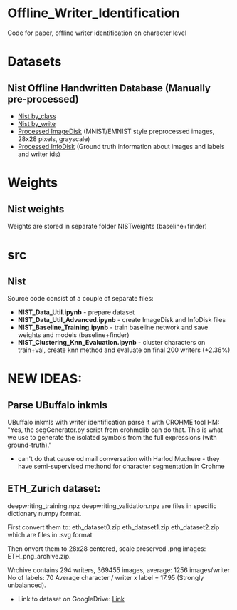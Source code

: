 # Offline_Writer_Identification
Code for paper, offline writer identification on character level <br>

# Datasets
## Nist Offline Handwritten Database (Manually pre-processed)
- [Nist by_class](https://drive.google.com/open?id=19lJdqYlnlyodhKIRLBuTKCN5EO30x4C4) <br>
- [Nist by_write](https://drive.google.com/open?id=1XI3XZZuj3BBMEescln8y_cQRjUE_-MiD) <br>
- [Processed ImageDisk](https://drive.google.com/open?id=17c2itFvFmpA0FUHiViYTpE3Nzc-B4YVU) (MNIST/EMNIST style preprocessed images, 28x28 pixels, grayscale) <br>
- [Processed InfoDisk](https://drive.google.com/open?id=1KLrAYpkMVKXRKrIRjW7pfA7-7KuGVArM) (Ground truth information about images and labels and writer ids) <br>

# Weights
## Nist weights
Weights are stored in separate folder NISTweights (baseline+finder) <br>

# src
## Nist
Source code consist of a couple of separate files: <br>
- **NIST_Data_Util.ipynb**                  - prepare dataset <br>
- **NIST_Data_Util_Advanced.ipynb**         - create ImageDisk and InfoDisk files <br>
- **NIST_Baseline_Training.ipynb**          - train baseline network and save weights and models (baseline+finder) <br>
- **NIST_Clustering_Knn_Evaluation.ipynb**  - cluster characters on train+val, create knn method and evaluate on final 200 writers (+2.36%) <br>

# NEW IDEAS:

## Parse UBuffalo inkmls
UBuffalo inkmls with writer identification parse it with CROHME tool 
HM: "Yes, the segGenerator.py script from crohmelib can do that. This is what we use to generate the isolated symbols from the full expressions (with ground-truth)."

- can't do that cause od mail conversation with Harlod Muchere - they have semi-supervised methond for character segmentation in Crohme

## ETH_Zurich dataset:
deepwriting_training.npz
deepwriting_validation.npz are files in specific dictionary numpy format.

First convert them to:
eth_dataset0.zip
eth_dataset1.zip
eth_dataset2.zip
which are files in .svg format

Then onvert them to 28x28 centered, scale preserved .png images:
ETH_png_archive.zip.

Wrchive contains 294 writers, 369455 images, average: 1256 images/writer
No of labels: 70
Average character / writer x label = 17.95 (Strongly unbalanced).
- Link to dataset on GoogleDrive: [Link](https://drive.google.com/open?id=1AdX4sndfOcl32B9CSWPn5VNDl4kW1hAP)

